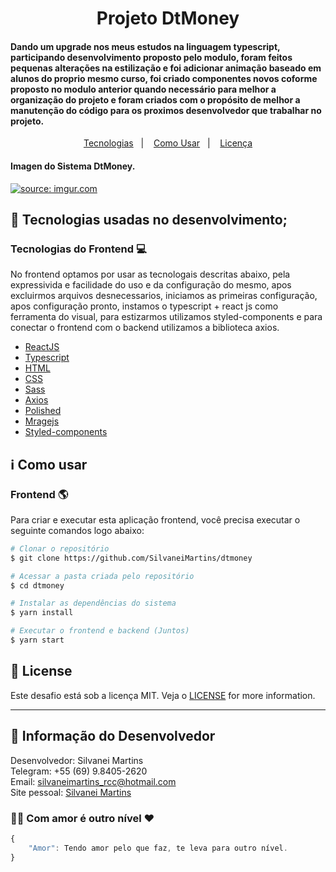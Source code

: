 <h1 align="center">
    Projeto DtMoney 
</h1>

<h4 align="left">
Dando um upgrade nos meus estudos na linguagem typescript, participando desenvolvimento proposto pelo modulo, foram feitos pequenas alterações na estilização e foi adicionar animação baseado em alunos do proprio mesmo curso, foi criado componentes novos coforme proposto no modulo anterior quando necessário para melhor a organização do projeto e foram criados com o propósito de melhor a manutenção do código para os proximos desenvolvedor que trabalhar no projeto.
</h4>

<p align="center">
  <a href="#rocket-tecnologias">Tecnologias</a>&nbsp;&nbsp;&nbsp;|&nbsp;&nbsp;&nbsp;
  <a href="#information_source-como-usar">Como Usar</a>&nbsp;&nbsp;&nbsp;|&nbsp;&nbsp;&nbsp;
  <a href="#memo-license">Licença</a>
</p>

<h4 align="left">
  Imagen do Sistema DtMoney.
</h4>

<a href="https://imgur.com/VS9MFdC"><img src="https://i.imgur.com/VS9MFdC.png" title="source: imgur.com" /></a>

## :rocket: Tecnologias usadas no desenvolvimento;

### Tecnologias do Frontend :computer:
No frontend optamos por usar as tecnologais descritas abaixo, pela expressivida e facilidade do uso e da configuração do mesmo, apos excluirmos arquivos desnecessarios, iniciamos as primeiras configuração, apos configuração pronto, instamos o typescript + react js como ferramenta do visual, para estizarmos utilizamos styled-components e para conectar o frontend com o backend utilizamos a biblioteca axios.

-  [ReactJS](https://reactjs.org/)
-  [Typescript](https://www.typescriptlang.org/)
-  [HTML](https://developer.mozilla.org/pt-BR/docs/Web/HTML)
-  [CSS](https://developer.mozilla.org/pt-BR/docs/Web/CSS/)
-  [Sass](https://sass-lang.com/)
-  [Axios](https://github.com/axios/axios)
-  [Polished](https://github.com/styled-components/polished)
-  [Mragejs](https://github.com/miragejs/miragejs)
-  [Styled-components](https://styled-components.com/)

## :information_source: Como usar

### Frontend :earth_americas:
Para criar e executar esta aplicação frontend, você precisa executar o seguinte comandos logo abaixo:

```bash
# Clonar o repositório
$ git clone https://github.com/SilvaneiMartins/dtmoney

# Acessar a pasta criada pelo repositório
$ cd dtmoney

# Instalar as dependências do sistema
$ yarn install

# Executar o frontend e backend (Juntos)
$ yarn start
```

## :memo: License
Este desafio está sob a licença MIT. Veja o [LICENSE](https://github.com/SilvaneiMartins/dtmoney/blob/master/LICENSE) for more information.

---

## 👩 Informação do Desenvolvedor
Desenvolvedor: Silvanei Martins<br>
Telegram: +55 (69) 9.8405-2620 <br>
Email: silvaneimartins_rcc@hotmail.com<br>
Site pessoal: <a href="https://silvaneimartins.com.br/">Silvanei Martins</a><br>

### 🤜🤛 Com amor é outro nível ❤
```js
{
    "Amor": Tendo amor pelo que faz, te leva para outro nível.
}
```
